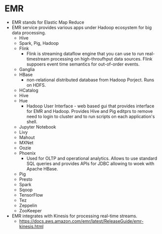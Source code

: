 # EMR 

- EMR stands for Elastic Map Reduce 
- EMR service provides various apps under Hadoop ecosystem for big data processing. 
  - Hive
  - Spark, Pig, Hadoop
  -  Flink
      - Flink is streaming dataflow engine that you can use to run real-timestream processing on high-throufhput data sources. Flink suppoers event time semantics for out-of-order events. 
  - Ganglia
  - HBase
      - non-relational distributed database from Hadoop Porject.  Runs on HDFS. 
  - HCatalog
  - Hive
  - Hue
     - Hadoop User Interface - web based gui that provides interface for EMR and Hadoop.  Provides Hive and Pig editprs to remove need to login to cluster and to run scripts on each application's shell. 
  - Jupyter Notebook
  - Livy
  - Mahout
  - MXNet
  - Oozie
  - Phoenix
      - Used for OLTP and operational analytics. Allows to use standard SQL queries and provides APIs for JDBC allowing to woek with Apache HBase. 
  - Pig
  - Presto
  - Spark
  - Sqoop
  - TensorFlow
  - Tez
  - Zeppelin
  - ZooKeeper
- EMR integrates with Kinesis for processing real-time streams.
  - https://docs.aws.amazon.com/emr/latest/ReleaseGuide/emr-kinesis.html

